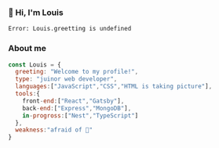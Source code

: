 ### 👋 Hi, I'm Louis
```
Error: Louis.greetting is undefined
```
### About me
```javascript
const Louis = {
  greeting: "Welcome to my profile!",
  type: "juinor web developer",
  languages:["JavaScript","CSS","HTML is taking picture"],
  tools:{
    front-end:["React","Gatsby"],
    back-end:["Express","MongoDB"],
    in-progross:["Nest","TypeScript"]
  },
  weakness:"afraid of 🐶"
}
```

